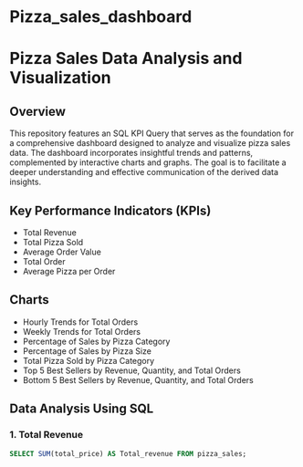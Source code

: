 # Pizza_sales_dashboard

# Pizza Sales Data Analysis and Visualization

## Overview

This repository features an SQL KPI Query that serves as the foundation for a comprehensive dashboard designed to analyze and visualize pizza sales data. The dashboard incorporates insightful trends and patterns, complemented by interactive charts and graphs. The goal is to facilitate a deeper understanding and effective communication of the derived data insights.

## Key Performance Indicators (KPIs)

- Total Revenue
- Total Pizza Sold
- Average Order Value
- Total Order
- Average Pizza per Order

## Charts

- Hourly Trends for Total Orders
- Weekly Trends for Total Orders
- Percentage of Sales by Pizza Category
- Percentage of Sales by Pizza Size
- Total Pizza Sold by Pizza Category
- Top 5 Best Sellers by Revenue, Quantity, and Total Orders
- Bottom 5 Best Sellers by Revenue, Quantity, and Total Orders

## Data Analysis Using SQL

### 1. Total Revenue
```sql
SELECT SUM(total_price) AS Total_revenue FROM pizza_sales;

